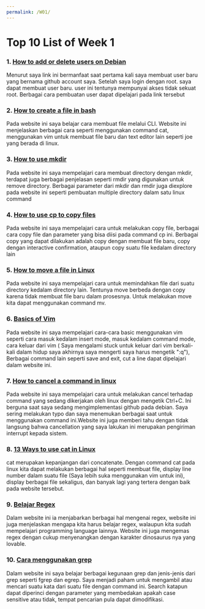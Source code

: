 ```yaml
---
permalink: /W01/
---
```


# Top 10 List of Week 1 

### 1. [How to add or delete users on Debian](https://devconnected.com/how-to-add-and-delete-users-on-debian-10-buster/)

Menurut saya link ini bermanfaat saat pertama kali saya membuat user baru yang bernama github account saya. Setelah saya login dengan root. saya dapat membuat user baru. user ini tentunya mempunyai akses tidak sekuat root. Berbagai cara pembuatan user dapat dipelajari pada link tersebut

### 2. [How to create a file in bash](https://www.cyberciti.biz/faq/create-a-file-in-linux-using-the-bash-shell-terminal/)

Pada website ini saya belajar cara membuat file melalui CLI. Website ini menjelaskan berbagai cara seperti menggunakan command cat, menggunakan vim untuk membuat file baru dan text editor lain seperti joe yang berada di linux.

### 3. [How to use mkdir](https://phoenixnap.com/kb/create-directory-linux-mkdir-command)

Pada website ini saya mempelajari cara membuat directory dengan mkdir, terdapat juga berbagai penjelasan seperti rmdir yang digunakan untuk remove directory. Berbagai parameter dari mkdir dan rmdir juga diexplore pada website ini seperti pembuatan multiple directory dalam satu linux command

### 4. [How to use cp to copy files](https://www.geeksforgeeks.org/cp-command-linux-examples/)

Pada website ini saya mempelajari cara untuk melakukan copy file, berbagai cara copy file dan parameter yang bisa diisi pada command cp ini. Berbagai copy yang dapat dilakukan adalah copy dengan membuat file baru, copy dengan interactive confirmation, ataupun copy suatu file kedalam directory lain

### 5. [How to move a file in Linux](https://opensource.com/article/19/8/moving-files-linux-depth)

Pada website ini saya mempelajari cara untuk memindahkan file dari suatu directory kedalam directory lain. Tentunya move berbeda dengan copy karena tidak membuat file baru dalam prosesnya. Untuk melakukan move kita dapat menggunakan command mv.

### 6. [Basics of Vim](https://www.howtoforge.com/vim-basics)

Pada website ini saya mempelajari cara-cara basic menggunakan vim seperti cara masuk kedalam insert mode, masuk kedalam command mode, cara keluar dari vim ( Saya mengalami stuck untuk keluar dari vim berkali-kali dalam hidup saya akhirnya saya mengerti saya harus mengetik ":q"), Berbagai command lain seperti save and exit, cut a line dapat dipelajari dalam website ini.

### 7. [How to cancel a command in linux](https://www.cyberciti.biz/faq/how-to-stopinterrupt-cp-or-mv-linux-or-unix-command/)

Pada website ini saya mempelajari cara untuk melakukan cancel terhadap command yang sedang dikerjakan oleh linux dengan mengetik Ctrl+C. Ini berguna saat saya sedang mengimplementasi github pada debian. Saya sering melakukan typo dan saya menemukan berbagai saat untuk menggunakan command ini.Website ini juga memberi tahu dengan tidak langsung bahwa cancellation yang saya lakukan ini merupakan pengiriman interrupt kepada sistem.

### 8. [13 Ways to use cat in Linux](https://www.tecmint.com/13-basic-cat-command-examples-in-linux/)

cat merupakan kepanjangan dari concatenate. Dengan command cat pada linux kita dapat melakukan berbagai hal seperti membuat file, display line number dalam suatu file (Saya lebih suka menggunakan vim untuk ini), display berbagai file sekaligus, dan banyak lagi yang tertera dengan baik pada website tersebut.

### 9. [Belajar Regex](https://www.rexegg.com/)

Dalam website ini ia menjabarkan berbagai hal mengenai regex, website ini juga menjelaskan mengapa kita harus belajar regex, walaupun kita sudah mempelajari programming language lainnya. Website ini juga mengemas regex dengan cukup menyenangkan dengan karakter dinosaurus nya yang lovable.

### 10. [Cara menggunakan grep](https://www.cyberciti.biz/faq/howto-use-grep-command-in-linux-unix/)

Dalam website ini saya belajar berbagai kegunaan grep dan jenis-jenis dari grep seperti fgrep dan egrep. Saya menjadi paham untuk mengambil atau mencari suatu kata dari suatu file dengan command ini. Search katapun dapat diperinci dengan parameter yang membedakan apakah case sensitive atau tidak, tempat pencarian pula dapat dimodifikasi.
